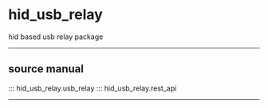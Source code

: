 # hid_usb_relay

hid based usb relay package

---

## source manual

::: hid_usb_relay.usb_relay
::: hid_usb_relay.rest_api

---